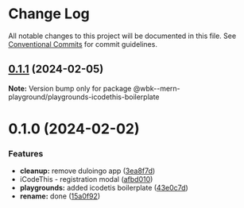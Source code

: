 # Change Log

All notable changes to this project will be documented in this file.
See [Conventional Commits](https://conventionalcommits.org) for commit guidelines.

## [0.1.1](https://github.com/paulAlexSerban/wbk--mern-playground/compare/@wbk--mern-playground/playgrounds-icodethis-boilerplate@0.1.0...@wbk--mern-playground/playgrounds-icodethis-boilerplate@0.1.1) (2024-02-05)

**Note:** Version bump only for package @wbk--mern-playground/playgrounds-icodethis-boilerplate

# 0.1.0 (2024-02-02)

### Features

-   **cleanup:** remove duloingo app ([3ea8f7d](https://github.com/paulAlexSerban/wbk--mern-playground/commit/3ea8f7d47da9759c9ea8f62599a8aa4250b38c3c))
-   iCodeThis - registration modal ([afbd010](https://github.com/paulAlexSerban/wbk--mern-playground/commit/afbd01009b1d16bd46b641bf1710db230c3be9bb))
-   **playgrounds:** added icodetis boilerplate ([43e0c7d](https://github.com/paulAlexSerban/wbk--mern-playground/commit/43e0c7d24deb8e411226feb38da73d46d4f1d85b))
-   **rename:** done ([15a0f92](https://github.com/paulAlexSerban/wbk--mern-playground/commit/15a0f92f47690da6021269d43d7489cb72cdc514))
